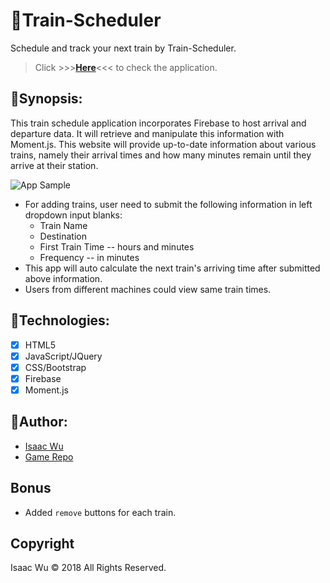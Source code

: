 # :train:Train-Scheduler
Schedule and track your next train by Train-Scheduler.

> Click  >>>**[Here](https://squall2046.github.io/Train-Scheduler/)**<<<  to check the application.

## :construction:Synopsis:
This train schedule application incorporates Firebase to host arrival and departure data. It will retrieve and manipulate this information with Moment.js. This website will provide up-to-date information about various trains, namely their arrival times and how many minutes remain until they arrive at their station.

![App Sample](/assets/images/readme-train.gif)

  * For adding trains, user need to submit the following information in left dropdown input blanks:
    * Train Name
    * Destination
    * First Train Time -- hours and minutes
    * Frequency -- in minutes
  * This app will auto calculate the next train's arriving time after submitted above information.
  * Users from different machines could view same train times.

## :construction:Technologies:
- [x] HTML5
- [x] JavaScript/JQuery
- [x] CSS/Bootstrap
- [x] Firebase
- [x] Moment.js

## :construction:Author:
* [Isaac Wu](https://github.com/squall2046)
* [Game Repo](https://github.com/squall2046/Train-Scheduler)


## Bonus
* Added `remove` buttons for each train.

## Copyright
Isaac Wu © 2018 All Rights Reserved.
